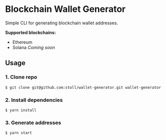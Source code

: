 # Blockchain Wallet Generator

Simple CLI for generating blockchain wallet addresses.

**Supported blockchains:**

* Ethereum
* Solana *Coming soon*

## Usage

### 1. Clone repo

```
$ git clone git@github.com:stoll/wallet-generator.git wallet-generator
```

### 2. Install dependencies

```
$ yarn install
```

### 3. Generate addresses

```
$ yarn start
```